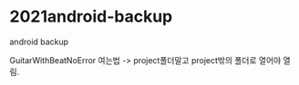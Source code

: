 # 2021android-backup
android backup

GuitarWithBeatNoError 여는법 ->
project폴더말고 project밖의 폴더로 열어야 열림.
